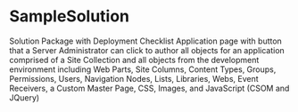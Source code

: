 # SampleSolution
Solution Package with Deployment Checklist Application page with button that a Server Administrator can click to author all objects for an application comprised of a Site Collection and all objects from the development environment including Web Parts, Site Columns, Content Types, Groups, Permissions, Users, Navigation Nodes, Lists, Libraries, Webs, Event Receivers, a Custom Master Page, CSS, Images, and JavaScript (CSOM and JQuery)
